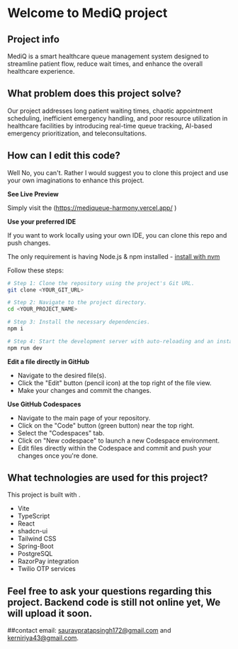 # Welcome to MediQ project

## Project info
MediQ is a smart healthcare queue management system designed to streamline patient flow, reduce wait times, and enhance the overall healthcare experience.


## What problem does this project solve?
Our project addresses long patient waiting times, chaotic appointment scheduling, inefficient emergency handling, and poor resource utilization in healthcare facilities by introducing real-time queue tracking, AI-based emergency prioritization, and teleconsultations.




## How can I edit this code? 
Well No, you can't. Rather I would suggest you to clone this project and use your own imaginations to enhance this project.

**See Live Preview**

Simply visit the (https://mediqueue-harmony.vercel.app/ )



**Use your preferred IDE**

If you want to work locally using your own IDE, you can clone this repo and push changes.


The only requirement is having Node.js & npm installed - [install with nvm](https://github.com/nvm-sh/nvm#installing-and-updating)

Follow these steps:

```sh
# Step 1: Clone the repository using the project's Git URL.
git clone <YOUR_GIT_URL>

# Step 2: Navigate to the project directory.
cd <YOUR_PROJECT_NAME>

# Step 3: Install the necessary dependencies.
npm i

# Step 4: Start the development server with auto-reloading and an instant preview.
npm run dev
```

**Edit a file directly in GitHub**

- Navigate to the desired file(s).
- Click the "Edit" button (pencil icon) at the top right of the file view.
- Make your changes and commit the changes.

**Use GitHub Codespaces**

- Navigate to the main page of your repository.
- Click on the "Code" button (green button) near the top right.
- Select the "Codespaces" tab.
- Click on "New codespace" to launch a new Codespace environment.
- Edit files directly within the Codespace and commit and push your changes once you're done.

## What technologies are used for this project?

This project is built with .

- Vite
- TypeScript
- React
- shadcn-ui
- Tailwind CSS
- Spring-Boot
- PostgreSQL
- RazorPay integration
- Twilio OTP services






## Feel free to ask your questions regarding this project. Backend code is still not online yet, We will upload it soon.


##contact
email: sauravpratapsingh172@gmail.com   and  kerniriya43@gmail.com.
